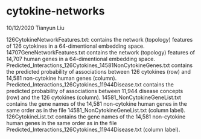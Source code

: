 # cytokine-networks
10/12/2020
Tianyun Liu

126CytokineNetworkFeatures.txt: contains the network (topology) features of 126 cytokines in a 64-dimentional embedding space.             
14707GeneNetworkFeatures.txt contains the network (topology) features of 14,707 human genes in a 64-dimentional embedding space.          
Predicted_Interactions_126Cytokines_14581NonCytokineGenes.txt contains the predicted probability of associations between 126 cytokines (row) and 14,581 non-cytokine human genes (column). 
Predicted_Interactions_126Cytokines_11944Disease.txt contains the predicted probability of associations between 11,944 disease concepts (row) and the 126 cytokines (column). 
14581_NonCytokineGeneList.txt contains the gene names of the 14,581 non-cytokine human genes in the same order as in the file 14581_NonCytokineGeneList.txt (column label).
126CytokineList.txt contains the gene names of the 14,581 non-cytokine human genes in the same order as in the file Predicted_Interactions_126Cytokines_11944Disease.txt (column label).
